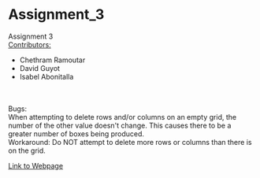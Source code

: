 # Assignment_3
Assignment 3</br>
<u>Contributors:</u></br>
<ul>
<li>Chethram Ramoutar</li>
<li>David Guyot</li>
<li>Isabel Abonitalla</li>
</ul>
<br><br>
Bugs:</br>
When attempting to delete rows and/or columns on an empty grid, the number of the other value doesn't change. This causes there to be a greater number of boxes being produced.
<br>
Workaround:
    Do NOT attempt to delete more rows or columns than there is on the grid. <br>
    
[Link to Webpage](https://cramoutar2.github.io/Assignment_3/)
